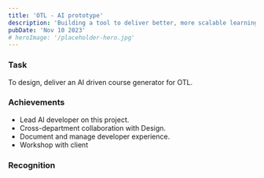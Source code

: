 ```yaml
---
title: 'OTL - AI prototype'
description: 'Building a tool to deliver better, more scalable learning through AI'
pubDate: 'Nov 10 2023'
# heroImage: '/placeholder-hero.jpg'
---
```


### Task

To design, deliver an AI driven course generator for OTL.

### Achievements

- Lead AI developer on this project. 
- Cross-department collaboration with Design.
- Document and manage developer experience.
- Workshop with client

### Recognition
